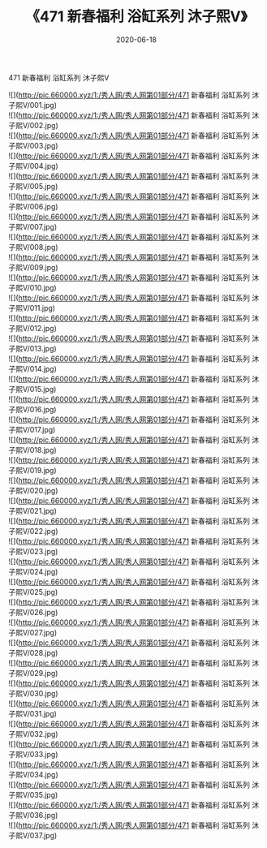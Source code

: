 ﻿---
layout: post
title:  《471 新春福利 浴缸系列 沐子熙V》
date:   2020-06-18
img: http://pic.660000.xyz/1:/秀人网/秀人网第01部分/471 新春福利 浴缸系列 沐子熙V/000.jpg
categories: [美女, 清纯, 唯美]
---

471 新春福利 浴缸系列 沐子熙V

  ![](http://pic.660000.xyz/1:/秀人网/秀人网第01部分/471 新春福利 浴缸系列 沐子熙V/001.jpg) <br> ![](http://pic.660000.xyz/1:/秀人网/秀人网第01部分/471 新春福利 浴缸系列 沐子熙V/002.jpg) <br> ![](http://pic.660000.xyz/1:/秀人网/秀人网第01部分/471 新春福利 浴缸系列 沐子熙V/003.jpg) <br> ![](http://pic.660000.xyz/1:/秀人网/秀人网第01部分/471 新春福利 浴缸系列 沐子熙V/004.jpg) <br> ![](http://pic.660000.xyz/1:/秀人网/秀人网第01部分/471 新春福利 浴缸系列 沐子熙V/005.jpg) <br> ![](http://pic.660000.xyz/1:/秀人网/秀人网第01部分/471 新春福利 浴缸系列 沐子熙V/006.jpg) <br> ![](http://pic.660000.xyz/1:/秀人网/秀人网第01部分/471 新春福利 浴缸系列 沐子熙V/007.jpg) <br> ![](http://pic.660000.xyz/1:/秀人网/秀人网第01部分/471 新春福利 浴缸系列 沐子熙V/008.jpg) <br> ![](http://pic.660000.xyz/1:/秀人网/秀人网第01部分/471 新春福利 浴缸系列 沐子熙V/009.jpg) <br> ![](http://pic.660000.xyz/1:/秀人网/秀人网第01部分/471 新春福利 浴缸系列 沐子熙V/010.jpg) <br> ![](http://pic.660000.xyz/1:/秀人网/秀人网第01部分/471 新春福利 浴缸系列 沐子熙V/011.jpg) <br> ![](http://pic.660000.xyz/1:/秀人网/秀人网第01部分/471 新春福利 浴缸系列 沐子熙V/012.jpg) <br> ![](http://pic.660000.xyz/1:/秀人网/秀人网第01部分/471 新春福利 浴缸系列 沐子熙V/013.jpg) <br> ![](http://pic.660000.xyz/1:/秀人网/秀人网第01部分/471 新春福利 浴缸系列 沐子熙V/014.jpg) <br> ![](http://pic.660000.xyz/1:/秀人网/秀人网第01部分/471 新春福利 浴缸系列 沐子熙V/015.jpg) <br> ![](http://pic.660000.xyz/1:/秀人网/秀人网第01部分/471 新春福利 浴缸系列 沐子熙V/016.jpg) <br> ![](http://pic.660000.xyz/1:/秀人网/秀人网第01部分/471 新春福利 浴缸系列 沐子熙V/017.jpg) <br> ![](http://pic.660000.xyz/1:/秀人网/秀人网第01部分/471 新春福利 浴缸系列 沐子熙V/018.jpg) <br> ![](http://pic.660000.xyz/1:/秀人网/秀人网第01部分/471 新春福利 浴缸系列 沐子熙V/019.jpg) <br> ![](http://pic.660000.xyz/1:/秀人网/秀人网第01部分/471 新春福利 浴缸系列 沐子熙V/020.jpg) <br> ![](http://pic.660000.xyz/1:/秀人网/秀人网第01部分/471 新春福利 浴缸系列 沐子熙V/021.jpg) <br> ![](http://pic.660000.xyz/1:/秀人网/秀人网第01部分/471 新春福利 浴缸系列 沐子熙V/022.jpg) <br> ![](http://pic.660000.xyz/1:/秀人网/秀人网第01部分/471 新春福利 浴缸系列 沐子熙V/023.jpg) <br> ![](http://pic.660000.xyz/1:/秀人网/秀人网第01部分/471 新春福利 浴缸系列 沐子熙V/024.jpg) <br> ![](http://pic.660000.xyz/1:/秀人网/秀人网第01部分/471 新春福利 浴缸系列 沐子熙V/025.jpg) <br> ![](http://pic.660000.xyz/1:/秀人网/秀人网第01部分/471 新春福利 浴缸系列 沐子熙V/026.jpg) <br> ![](http://pic.660000.xyz/1:/秀人网/秀人网第01部分/471 新春福利 浴缸系列 沐子熙V/027.jpg) <br> ![](http://pic.660000.xyz/1:/秀人网/秀人网第01部分/471 新春福利 浴缸系列 沐子熙V/028.jpg) <br> ![](http://pic.660000.xyz/1:/秀人网/秀人网第01部分/471 新春福利 浴缸系列 沐子熙V/029.jpg) <br> ![](http://pic.660000.xyz/1:/秀人网/秀人网第01部分/471 新春福利 浴缸系列 沐子熙V/030.jpg) <br> ![](http://pic.660000.xyz/1:/秀人网/秀人网第01部分/471 新春福利 浴缸系列 沐子熙V/031.jpg) <br> ![](http://pic.660000.xyz/1:/秀人网/秀人网第01部分/471 新春福利 浴缸系列 沐子熙V/032.jpg) <br> ![](http://pic.660000.xyz/1:/秀人网/秀人网第01部分/471 新春福利 浴缸系列 沐子熙V/033.jpg) <br> ![](http://pic.660000.xyz/1:/秀人网/秀人网第01部分/471 新春福利 浴缸系列 沐子熙V/034.jpg) <br> ![](http://pic.660000.xyz/1:/秀人网/秀人网第01部分/471 新春福利 浴缸系列 沐子熙V/035.jpg) <br> ![](http://pic.660000.xyz/1:/秀人网/秀人网第01部分/471 新春福利 浴缸系列 沐子熙V/036.jpg) <br> ![](http://pic.660000.xyz/1:/秀人网/秀人网第01部分/471 新春福利 浴缸系列 沐子熙V/037.jpg) <br>